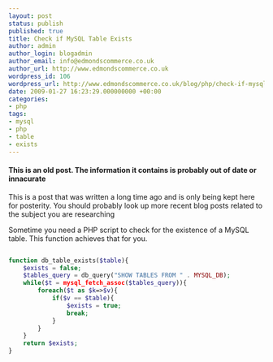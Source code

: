 ```yaml
---
layout: post
status: publish
published: true
title: Check if MySQL Table Exists
author: admin
author_login: blogadmin
author_email: info@edmondscommerce.co.uk
author_url: http://www.edmondscommerce.co.uk
wordpress_id: 106
wordpress_url: http://www.edmondscommerce.co.uk/blog/php/check-if-mysql-table-exists/
date: 2009-01-27 16:23:29.000000000 +00:00
categories:
- php
tags:
- mysql
- php
- table
- exists
---
```

<div class="oldpost"><h4>This is an old post. The information it contains is probably out of date or innacurate</h4>
<p>
This is a post that was written a long time ago and is only being kept here for posterity.
You should probably look up more recent blog posts related to the subject you are researching
</p>
</div>
Sometime you need a PHP script to check for the existence of a MySQL table. This function achieves that for you.

```php

function db_table_exists($table){
	$exists = false;
	$tables_query = db_query("SHOW TABLES FROM " . MYSQL_DB);
	while($t = mysql_fetch_assoc($tables_query)){
		foreach($t as $k=>$v){
			if($v == $table){
				$exists = true;
				break;
			}
		}
	}
	return $exists;
}

```
